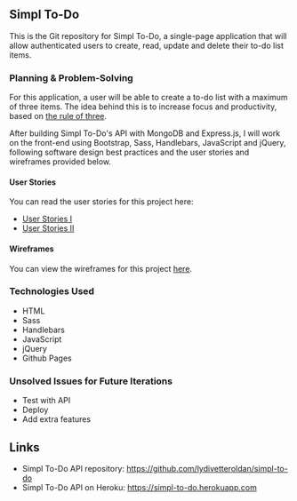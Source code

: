 ## Simpl To-Do
This is the Git repository for Simpl To-Do, a single-page application that will allow authenticated users to create, read, update and delete their to-do list items.

### Planning & Problem-Solving
For this application, a user will be able to create a to-do list with a maximum of three items. The idea behind this is to increase focus and productivity, based on [the rule of three](http://agilelifestyle.net/the-rule-of-3).

After building Simpl To-Do's API with MongoDB and Express.js, I will work on the front-end using Bootstrap, Sass, Handlebars, JavaScript and jQuery, following software design best practices and the user stories and wireframes provided below.

#### User Stories

You can read the user stories for this project here:
- [User Stories I](https://imgur.com/DjubbD2)
- [User Stories II](https://imgur.com/duYYzOT)

#### Wireframes

You can view the wireframes for this project [here](http://agilelifestyle.net/the-rule-of-3).

### Technologies Used
- HTML
- Sass
- Handlebars
- JavaScript
- jQuery
- Github Pages

### Unsolved Issues for Future Iterations
- Test with API
- Deploy
- Add extra features

## Links
- Simpl To-Do API repository: https://github.com/lydivetteroldan/simpl-to-do
- Simpl To-Do API on Heroku: https://simpl-to-do.herokuapp.com
